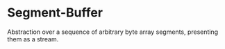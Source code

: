 Segment-Buffer
==============

Abstraction over a sequence of arbitrary byte array segments, presenting them as a stream.
